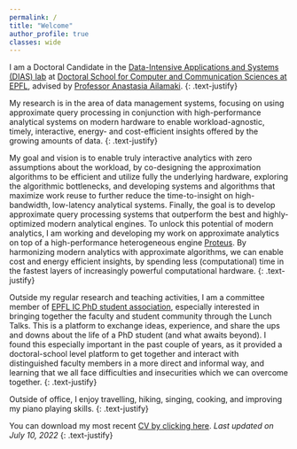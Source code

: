 ```yaml
---
permalink: /
title: "Welcome"
author_profile: true
classes: wide
---
```


I am a Doctoral Candidate in the [Data-Intensive Applications and Systems (DIAS) lab](dias.epfl.ch) at [Doctoral School for Computer and Communication Sciences at EPFL](https://www.epfl.ch/education/phd/edic-computer-and-communication-sciences/), advised by [Professor Anastasia Ailamaki](https://people.epfl.ch/anastasia.ailamaki?lang=en).
{: .text-justify}

My research is in the area of data management systems, focusing on using approximate query processing in conjunction with high-performance analytical systems on modern hardware to enable workload-agnostic, timely, interactive, energy- and cost-efficient insights offered by the growing amounts of data.
{: .text-justify}

My goal and vision is to enable truly interactive analytics with zero assumptions about the workload, by co-designing the approximation algorithms to be efficient and utilize fully the underlying hardware, exploring the algorithmic bottlenecks, and developing systems and algorithms that maximize work reuse to further reduce the time-to-insight on high-bandwidth, low-latency analytical systems. Finally, the goal is to develop approximate query processing systems that outperform the best and highly-optimized modern analytical engines. To unlock this potential of modern analytics, I am working and developing my work on approximate analytics on top of a high-performance heterogeneous engine [Proteus](www.proteusdb.com). By harmonizing modern analytics with approximate algorithms, we can enable cost and energy efficient insights, by spending less (computational) time in the fastest layers of increasingly powerful computational hardware.
{: .text-justify}

Outside my regular research and teaching activities, I am a committee member of [EPFL IC PhD student association](https://epic.epfl.ch/), especially interested in bringing together the faculty and student community through the Lunch Talks. This is a platform to exchange ideas, experience, and share the ups and downs about the life of a PhD student (and what awaits beyond). I found this especially important in the past couple of years, as it provided a doctoral-school level platform to get together and interact with distinguished faculty members in a more direct and informal way, and learning that we all face difficulties and insecurities which we can overcome together.
{: .text-justify}

Outside of office, I enjoy travelling, hiking, singing, cooking, and improving my piano playing skills.
{: .text-justify}

You can download my most recent [CV by clicking here](/assets/files/Viktor_Sanca_cv.pdf).
*Last updated on July 10, 2022*
{: .text-justify}
